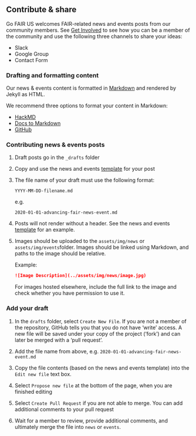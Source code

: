 ## Contribute & share

Go FAIR US welcomes FAIR-related news and events posts from our community members. See [Get Involved](get-involved/) to see how you can be a member of the community and use the following three channels to share your ideas:  

- Slack
- Google Group
- Contact Form

### Drafting and formatting content

Our news & events content is formatted in [Markdown](https://guides.github.com/features/mastering-markdown/) and rendered by Jekyll as HTML. 

We recommend three options to format your content in Markdown:

- [HackMD](https://hackmd.io/)
- [Docs to Markdown](https://gsuite.google.com/marketplace/app/docs_to_markdown/700168918607)
- [GitHub](https://github.com/)

### Contributing news & events posts

1.  Draft posts go in the `_drafts` folder

1.  Copy and use the news and events [template]() for your post

1.  The file name of your draft must use the following format:
    
    `YYYY-MM-DD-filename.md`
    
    e.g. 
    
    `2020-01-01-advancing-fair-news-event.md`
    
1.  Posts will not render without a header. See the news and events [template]() for an example.

1.  Images should be uploaded to the `assets/img/news` or `assets/img/events`folder. Images should be linked using Markdown, and paths to the image should be relative. 
    
    Example: 
    ```md
    ![Image Description](../assets/img/news/image.jpg)
    ```
    For images hosted elsewhere, include the full link to the image and check whether you have permission to use it.

### Add your draft

1. In the `drafts` folder, select `Create New File`. If you are not a member of the repository, GitHub tells you that you do not have ‘write’ access. A new file will be saved under your copy of the project (‘fork’) and can later be merged with a ‘pull request’.

1. Add the file name from above, e.g. `2020-01-01-advancing-fair-news-event.md`
    
1. Copy the file contents (based on the news and events template) into the `Edit new file` text box. 

1. Select `Propose new file` at the bottom of the page, when you are finished editing

1. Select `Create Pull Request` if you are not able to merge. You can add additional comments to your pull request

1. Wait for a member to review, provide additional comments, and ultimately merge the file into `news` or `events`.
